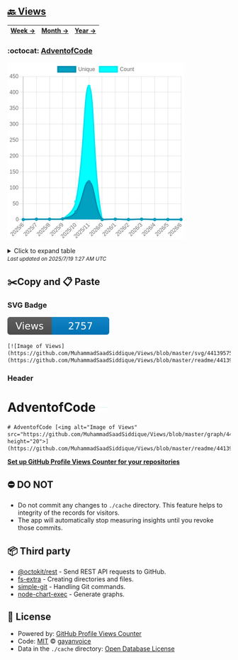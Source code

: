 ## [🔙 Views](https://github.com/MuhammadSaadSiddique/Views)
| [**Week →**](https://github.com/MuhammadSaadSiddique/Views/blob/master/readme/441395757/week.md) | [**Month →**](https://github.com/MuhammadSaadSiddique/Views/blob/master/readme/441395757/month.md) | [**Year →**](https://github.com/MuhammadSaadSiddique/Views/blob/master/readme/441395757/year.md) |
| ---- | ---- | ----- |
### :octocat: [AdventofCode](https://github.com/MuhammadSaadSiddique/AdventofCode)
![Image of Views](https://github.com/MuhammadSaadSiddique/Views/blob/master/graph/441395757/large/year.png)

<details>
	<summary>Click to expand table</summary>
	<h2>:calendar: Year Page Views Table</h2>
<table>
	<tr>
		<th>
			Last Updated
		</th>
		<th>
			Unique
		</th>
		<th>
			Count
		</th>
	</tr>
	<tr>
		<td>
			<code>2025/7/1</code>
		</td>
		<td>
			<code>0</code>
		</td>
		<td>
			<code>0</code>
		</td>
	</tr>
	<tr>
		<td>
			<code>2025/6/1</code>
		</td>
		<td>
			<code>0</code>
		</td>
		<td>
			<code>0</code>
		</td>
	</tr>
	<tr>
		<td>
			<code>2025/5/1</code>
		</td>
		<td>
			<code>0</code>
		</td>
		<td>
			<code>0</code>
		</td>
	</tr>
	<tr>
		<td>
			<code>2025/4/1</code>
		</td>
		<td>
			<code>1</code>
		</td>
		<td>
			<code>1</code>
		</td>
	</tr>
	<tr>
		<td>
			<code>2025/3/1</code>
		</td>
		<td>
			<code>0</code>
		</td>
		<td>
			<code>0</code>
		</td>
	</tr>
	<tr>
		<td>
			<code>2025/2/1</code>
		</td>
		<td>
			<code>1</code>
		</td>
		<td>
			<code>1</code>
		</td>
	</tr>
	<tr>
		<td>
			<code>2025/1/1</code>
		</td>
		<td>
			<code>0</code>
		</td>
		<td>
			<code>0</code>
		</td>
	</tr>
	<tr>
		<td>
			<code>2024/12/1</code>
		</td>
		<td>
			<code>119</code>
		</td>
		<td>
			<code>419</code>
		</td>
	</tr>
	<tr>
		<td>
			<code>2024/11/1</code>
		</td>
		<td>
			<code>24</code>
		</td>
		<td>
			<code>56</code>
		</td>
	</tr>
	<tr>
		<td>
			<code>2024/10/1</code>
		</td>
		<td>
			<code>2</code>
		</td>
		<td>
			<code>2</code>
		</td>
	</tr>
	<tr>
		<td>
			<code>2024/9/1</code>
		</td>
		<td>
			<code>1</code>
		</td>
		<td>
			<code>1</code>
		</td>
	</tr>
	<tr>
		<td>
			<code>2024/8/1</code>
		</td>
		<td>
			<code>1</code>
		</td>
		<td>
			<code>1</code>
		</td>
	</tr>
	<tr>
		<td>
			<code>2024/7/1</code>
		</td>
		<td>
			<code>0</code>
		</td>
		<td>
			<code>0</code>
		</td>
	</tr>
</table>

</details>
<small><i>Last updated on 2025/7/19 1:27 AM UTC</i></small>

## ✂️Copy and 📋 Paste
### SVG Badge
[![Image of Views](https://github.com/MuhammadSaadSiddique/Views/blob/master/svg/441395757/badge.svg)](https://github.com/MuhammadSaadSiddique/Views/blob/master/readme/441395757/week.md)
```readme
[![Image of Views](https://github.com/MuhammadSaadSiddique/Views/blob/master/svg/441395757/badge.svg)](https://github.com/MuhammadSaadSiddique/Views/blob/master/readme/441395757/week.md)
```
### Header
# AdventofCode [<img alt="Image of Views" src="https://github.com/MuhammadSaadSiddique/Views/blob/master/graph/441395757/small/week.png" height="20">](https://github.com/MuhammadSaadSiddique/Views/blob/master/readme/441395757/week.md)
```readme
# AdventofCode [<img alt="Image of Views" src="https://github.com/MuhammadSaadSiddique/Views/blob/master/graph/441395757/small/week.png" height="20">](https://github.com/MuhammadSaadSiddique/Views/blob/master/readme/441395757/week.md)
```
[**Set up GitHub Profile Views Counter for your repositories**](https://github.com/gayanvoice/github-profile-views-counter)
## ⛔ DO NOT
- Do not commit any changes to `./cache` directory. This feature helps to integrity of the records for visitors.
- The app will automatically stop measuring insights until you revoke those commits.
## 📦 Third party

- [@octokit/rest](https://www.npmjs.com/package/@octokit/rest) - Send REST API requests to GitHub.
- [fs-extra](https://www.npmjs.com/package/fs-extra) - Creating directories and files.
- [simple-git](https://www.npmjs.com/package/simple-git) - Handling Git commands.
- [node-chart-exec](https://www.npmjs.com/package/node-chart-exec) - Generate graphs.
## 📄 License
- Powered by: [GitHub Profile Views Counter](https://github.com/gayanvoice/github-profile-views-counter)
- Code: [MIT](./LICENSE) © [gayanvoice](https://github.com/gayanvoice/github-profile-views-counter)
- Data in the `./cache` directory: [Open Database License](https://opendatacommons.org/licenses/odbl/1-0/)